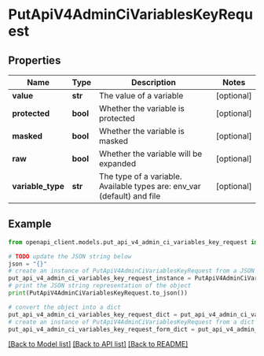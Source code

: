 # PutApiV4AdminCiVariablesKeyRequest


## Properties

Name | Type | Description | Notes
------------ | ------------- | ------------- | -------------
**value** | **str** | The value of a variable | [optional] 
**protected** | **bool** | Whether the variable is protected | [optional] 
**masked** | **bool** | Whether the variable is masked | [optional] 
**raw** | **bool** | Whether the variable will be expanded | [optional] 
**variable_type** | **str** | The type of a variable. Available types are: env_var (default) and file | [optional] 

## Example

```python
from openapi_client.models.put_api_v4_admin_ci_variables_key_request import PutApiV4AdminCiVariablesKeyRequest

# TODO update the JSON string below
json = "{}"
# create an instance of PutApiV4AdminCiVariablesKeyRequest from a JSON string
put_api_v4_admin_ci_variables_key_request_instance = PutApiV4AdminCiVariablesKeyRequest.from_json(json)
# print the JSON string representation of the object
print(PutApiV4AdminCiVariablesKeyRequest.to_json())

# convert the object into a dict
put_api_v4_admin_ci_variables_key_request_dict = put_api_v4_admin_ci_variables_key_request_instance.to_dict()
# create an instance of PutApiV4AdminCiVariablesKeyRequest from a dict
put_api_v4_admin_ci_variables_key_request_form_dict = put_api_v4_admin_ci_variables_key_request.from_dict(put_api_v4_admin_ci_variables_key_request_dict)
```
[[Back to Model list]](../README.md#documentation-for-models) [[Back to API list]](../README.md#documentation-for-api-endpoints) [[Back to README]](../README.md)


